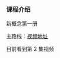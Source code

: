 ### 课程介绍

新概念第一册

主路线：[视频地址](https://www.youtube.com/playlist?list=PLK6q4vrvWZiPA2xoAE_YugAJeBUiYo6Bh)

目前看到第 2 集视频